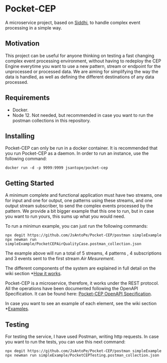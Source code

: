 # Pocket-CEP

A microservice project, based on [Siddhi](https://siddhi.io/), to handle complex event processing in a simple way.

## Motivation

This project can be useful for anyone thinking on testing a fast changing complex event processing environment, without having to redeploy the CEP Engine everytime you want to use a new pattern, stream or endpoint for the unprocessed or processed data. We are aiming for simplifying the way the data is handled, as well as defining the different destinations of any data processed.

## Requirements

* Docker.
* Node 12. Not needed, but recommended in case you want to run the postman collections in this repository.

## Installing

Pocket-CEP can only be run in a docker container. It is recommended that you run Pocket-CEP as a daemon. In order to run an instance, use the following command:

```
docker run -d -p 9999:9999 jsantope/pocket-cep
```

## Getting Started

A minimum complete and functional application must have two streams, one for input and one for output, one patterns using these streams, and one output stream subscriber, to send the complex events processed by the pattern. We provide a bit bigger example that this one to run, but in case you want to run yours, this sums up what you would need.

To run a minimun example, you can just run the following commands:

```
npx degit https://github.com/JsAntoPe/Pocket-CEP/postman simpleExample
npx newman run simpleExample/PocketCEPAirQualityCase.postman_collection.json
```

The example above will run a total of 5 streams, 4 patterns , 4 subscriptions and 3 events sent to the first stream *Air Mesurement*.

The different components of the system are explained in full detail on the wiki section *[How it works](https://github.com/JsAntoPe/Pocket-CEP/wiki/How-it-works).

Pocket-CEP is a microservice, therefore, it works under the REST protocol. All the operations have been documented following the OpenAPI Specification. It can be found here: [Pocket-CEP OpenAPI Specification](https://app.swaggerhub.com/apis/JsAntoPe/pocket-cep/0.8.0).

In case you want to see an example of each element, see the wiki section *[Examples](https://github.com/JsAntoPe/Pocket-CEP/wiki/Examples).

## Testing

For testing the service, I have used Postman, writing http requests. In case you want to run the tests, you can use this next command:

```
npx degit https://github.com/JsAntoPe/Pocket-CEP/postman simpleExample
npx newman run simpleExample/PocketCEPTesting.postman_collection.json
```
